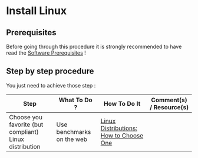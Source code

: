 Install Linux
==

Prerequisites 
-
Before going through this procedure it is strongly recommended to have read the <A href="https://github.com/babonet13/HostYourNode/blob/master/HowTo/0_UnderstandPrerequisites/1_SoftPrerequisites.md">Software Prerequisites</A> !

Step by step procedure 
-
You just need to achieve those step :
<table>
    <thead>
        <tr>
            <th>Step</th>         
            <th>What To Do ?</th>
            <th>How To Do It</th>
            <th>Comment(s) / Resource(s)</th>
        </tr>
    </thead>
    <tbody>
        <tr>
            <th0</th>     
            <td>Choose you favorite (but compliant) Linux distribution</td>
            <td>Use benchmarks on the web</td>
            <td><A href="https://www.lifewire.com/linux-distributions-how-to-choose-2180217">Linux Distributions: How to Choose One</A></td>
        </tr>
    </tbody>
</table>
